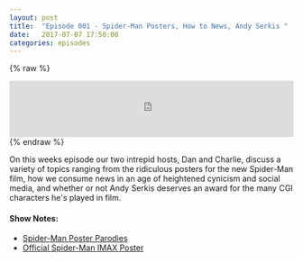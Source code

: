 ```yaml
---
layout: post
title:  "Episode 001 - Spider-Man Posters, How to News, Andy Serkis "
date:   2017-07-07 17:50:00
categories: episodes
---
```


{% raw %}
<iframe src="https://www.podbean.com/media/player/82f93-6ceb1d?from=yiiadmin&skin=1&btn-skin=107&share=1&fonts=Helvetica&auto=0&download=1&rtl=0" height="100" width="100%" frameborder="0" scrolling="no" data-name="pb-iframe-player"></iframe>
{% endraw %}

On this weeks episode our two intrepid hosts, Dan and Charlie, discuss a variety of topics ranging from the ridiculous posters for the new Spider-Man film, how we consume news in an age of heightened cynicism and social media, and whether or not Andy Serkis deserves an award for the many CGI characters he's played in film.

#### Show Notes:
- [Spider-Man Poster Parodies](https://www.google.com/search?q=spiderman+homecoming+poster+parody&source=lnms&tbm=isch&sa=X&ved=0ahUKEwj00NyhifnUAhXD4CYKHcSMBQYQ_AUICigB&biw=1440&bih=776)
- [Official Spider-Man IMAX Poster](https://www.google.com/search?q=spiderman+homecoming+poster+parody&source=lnms&tbm=isch&sa=X&ved=0ahUKEwj00NyhifnUAhXD4CYKHcSMBQYQ_AUICigB&biw=1440&bih=776)